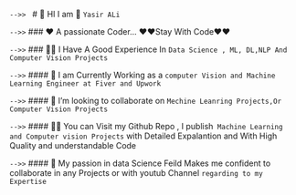 `-->> ` # 🔭    HI I am  👋     `Yasir ALi ` 

`-->>`  ### ❤️  A passionate Coder... ❤️❤️Stay With Code❤️❤️




`-->>` ### 👨‍🔬 I Have A Good Experience In `Data Science , ML, DL,NLP And Computer Vision Projects `




`-->>` #### 👀 I am Currently Working as a `computer Vision and Machine Learning Engineer at Fiver and Upwork`



`-->>` ####  👯 I’m looking to collaborate on `Mechine Leanring Projects,Or Computer Vision Projects`




`-->>` ####  👨‍💻  You can Visit my Github Repo , I publish` Machine Learning and Computer vision Projects` with Detailed Expalantion and With High Quality and understandable Code





`-->>` #### 💞️ My passion in data Science Feild Makes me confident to collaborate in any Projects or with youtub Channel  ` regarding to my Expertise `




